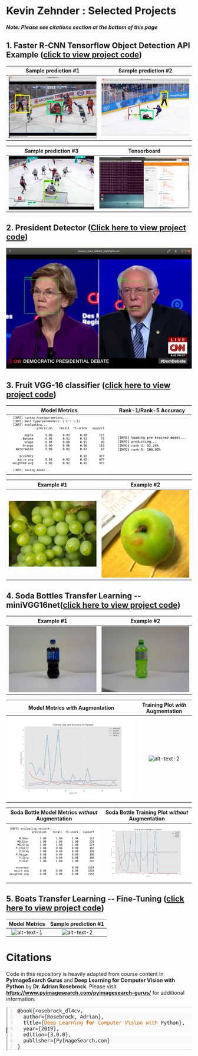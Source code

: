 # Kevin Zehnder : Selected Projects
***Note: Please see citations section at the bottom of this page***

## 1. Faster R-CNN Tensorflow Object Detection API Example ([click to view project code](1_faster_rcnn_tensorflow/))

 Sample prediction #1      |  Sample prediction #2
:-------------------------:|:-------------------------:
![alt-text-1](docs/jpegs/1_tensor/resized_ten1.png "title-1") | ![alt-text-2](docs/jpegs/1_tensor/resized_ten2.png "title-2")

 Sample prediction #3      |  Tensorboard 
:-------------------------:|:-------------------------:
![alt-text-1](docs/jpegs/1_tensor/resized_individualImage.png "title-1") | ![alt-text-2](docs/jpegs/1_tensor/resized_board_training.png "title-2")

## 2. President Detector ([Click here to view project code](2_president_detector/))

<p align="center">
  <img src="docs/jpegs/2_president/candidates_facial_recognition.jpg">
</p>

## 3. Fruit VGG-16 classifier ([click here to view project code](3_fruit_VGG_feature_extractor_logistic/))

Model Metrics              |  Rank-1/Rank-5 Accuracy
:-------------------------:|:-------------------------:
![alt-text-1](docs/jpegs/3_fruit_VGG/metrics_fruit_train_feat_extract_logistic.png "title-1") | ![alt-text-2](docs/jpegs/3_fruit_VGG/fruit_rank_5.png "title-2")

Example #1                 |  Example #2
:-------------------------:|:-------------------------:
![alt-text-1](docs/jpegs/3_fruit_VGG/0cf98cfa41c1ea17.jpg "title-1") | ![alt-text-2](docs/jpegs/3_fruit_VGG/0a8e8c51f6e6b723.jpg "title-2")

## 4. Soda Bottles Transfer Learning -- miniVGG16net([click here to view project code](4_sodas_miniVGGnet_augmentation/))

Example #1            |  Example #2
:-------------------------:|:-------------------------:
![alt-text-1](docs/jpegs/4_soda_miniVGG/1278.jpg "model-metrics") | ![alt-text-2](docs/jpegs/4_soda_miniVGG/1672.jpg "title-2")

Model Metrics ***with*** Augmentation            |  Training Plot ***with*** Augmentation
:-------------------------:|:-------------------------:
![alt-text-1](docs/jpegs/4_soda_miniVGG/vgg16net_augmentation_soda_training_plot.png "model-metrics") | ![alt-text-2](docs/jpegs/4_soda_miniVGG/metrics_soda_augmented.png.jpg "title-2")

Soda Bottle Model Metrics ***without*** Augmentation            |  Soda Bottle Training Plot ***without*** Augmentation
:-------------------------:|:-------------------------:
![alt-text-1](docs/jpegs/4_soda_miniVGG/metrics_soda_vgg16net_no_augmentation_notebook_classification_report.png "model-metrics") | ![alt-text-2](docs/jpegs/4_soda_miniVGG/soda_vgg16net_no_augmentation_training_plot.png "title-2")

## 5. Boats Transfer Learning -- Fine-Tuning ([click here to view project code](5_transfer_learning_fine_tuning/))

Model Metrics            |  Sample prediction #1
:-------------------------:|:-------------------------:
![alt-text-1](docs/jpegs/metrics_width_580.jpg "model-metrics") | ![alt-text-2](doc/jpegs/metrics_width_400.jpg "title-2")



# Citations
Code in this repository is heavily adapted from course content in **PyImageSearch Gurus** and **Deep Learning for Computer Vision with Python** by **Dr. Adrian Rosebrock**. Please visit **https://www.pyimagesearch.com/pyimagesearch-gurus/** for additional information.
<p align="left">
  <img src="docs/jpegs/citation.png">
</p>
